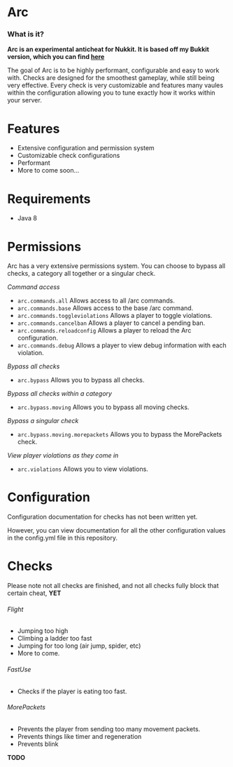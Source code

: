 # Arc

### What is it?

**Arc is an experimental anticheat for Nukkit. It is based off my Bukkit version, which you can find [here](https://github.com/Vrekt/Arc)**

The goal of Arc is to be highly performant, configurable and easy to work with. Checks are designed for the smoothest gameplay, while still being very effective. Every check is very customizable and features many vaules within the configuration allowing you to tune exactly how it works within your server. 

# Features
- Extensive configuration and permission system
- Customizable check configurations
- Performant
- More to come soon...

# Requirements
- Java 8

# Permissions 
Arc has a very extensive permissions system. You can choose to bypass all checks, a category all together or a singular check.

*Command access*
- `arc.commands.all` Allows access to all /arc commands.
- `arc.commands.base` Allows access to the base /arc command.
- `arc.commands.toggleviolations` Allows a player to toggle violations.
- `arc.commands.cancelban` Allows a player to cancel a pending ban.
- `arc.commands.reloadconfig` Allows a player to reload the Arc configuration.
- `arc.commands.debug` Allows a player to view debug information with each violation.

*Bypass all checks*
- `arc.bypass` Allows you to bypass all checks.

*Bypass all checks within a category*
- `arc.bypass.moving` Allows you to bypass all moving checks.

*Bypass a singular check*
- `arc.bypass.moving.morepackets` Allows you to bypass the MorePackets check.

*View player violations as they come in*
- `arc.violations` Allows you to view violations.

# Configuration
Configuration documentation for checks has not been written yet.

However, you can view documentation for all the other configuration values in the config.yml file in this repository.

# Checks

Please note not all checks are finished, and not all checks fully block that certain cheat, **YET**

###### Flight
- Jumping too high
- Climbing a ladder too fast
- Jumping for too long (air jump, spider, etc)
- More to come.

###### FastUse
- Checks if the player is eating too fast.

###### MorePackets
- Prevents the player from sending too many movement packets.
- Prevents things like timer and regeneration
- Prevents blink

**TODO**


